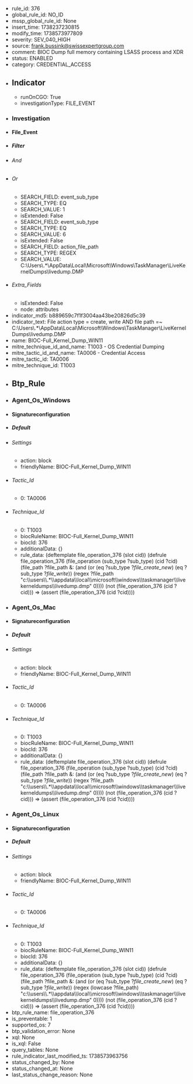 * rule_id: 376
* global_rule_id: NO_ID
* mssp_global_rule_id: None
* insert_time: 1738237230815
* modify_time: 1738573977809
* severity: SEV_040_HIGH
* source: frank.bussink@swissexpertgroup.com
* comment: BIOC Dump full memory containing LSASS process and XDR
* status: ENABLED
* category: CREDENTIAL_ACCESS
* ## Indicator ##
  * runOnCGO: True
  * investigationType: FILE_EVENT
* ### Investigation ###
* #### File_Event ####
* ##### Filter #####
* ###### And ######
* ###### Or ######
  * SEARCH_FIELD: event_sub_type
  * SEARCH_TYPE: EQ
  * SEARCH_VALUE: 1
  * isExtended: False
  * SEARCH_FIELD: event_sub_type
  * SEARCH_TYPE: EQ
  * SEARCH_VALUE: 6
  * isExtended: False
  * SEARCH_FIELD: action_file_path
  * SEARCH_TYPE: REGEX
  * SEARCH_VALUE: C:\\Users\\.*\\AppData\\Local\\Microsoft\\Windows\\TaskManager\\LiveKernelDumps\\livedump.DMP
* ###### Extra_Fields ######
  * isExtended: False
  * node: attributes
* indicator_md5: b889659c7f1f3004aa43be20826d5c39
* indicator_text: File action type = create, write AND file path =~ C:\\Users\\.*\\AppData\\Local\\Microsoft\\Windows\\TaskManager\\LiveKernelDumps\\livedump.DMP
* name: BIOC-Full_Kernel_Dump_WIN11
* mitre_technique_id_and_name: T1003 - OS Credential Dumping
* mitre_tactic_id_and_name: TA0006 - Credential Access
* mitre_tactic_id: TA0006
* mitre_technique_id: T1003
* ## Btp_Rule ##
* ### Agent_Os_Windows ###
* #### Signatureconfiguration ####
* ##### Default #####
* ###### Settings ######
  * action: block
  * friendlyName: BIOC-Full_Kernel_Dump_WIN11
* ###### Tactic_Id ######
  * 0: TA0006
* ###### Technique_Id ######
  * 0: T1003
  * biocRuleName: BIOC-Full_Kernel_Dump_WIN11
  * biocId: 376
  * additionalData: {}
  * rule_data: (deftemplate file_operation_376 (slot cid)) (defrule file_operation_376 (file_operation (sub_type ?sub_type) (cid ?cid) (file_path ?file_path &: (and (or (eq ?sub_type ?*file_create_new*) (eq ?sub_type ?*file_write*)) (regex ?file_path "c:\\\\users\\\\.*\\\\appdata\\\\local\\\\microsoft\\\\windows\\\\taskmanager\\\\livekerneldumps\\\\livedump.dmp" 0)))) (not (file_operation_376 (cid ?cid))) => (assert (file_operation_376 (cid ?cid))))
* ### Agent_Os_Mac ###
* #### Signatureconfiguration ####
* ##### Default #####
* ###### Settings ######
  * action: block
  * friendlyName: BIOC-Full_Kernel_Dump_WIN11
* ###### Tactic_Id ######
  * 0: TA0006
* ###### Technique_Id ######
  * 0: T1003
  * biocRuleName: BIOC-Full_Kernel_Dump_WIN11
  * biocId: 376
  * additionalData: {}
  * rule_data: (deftemplate file_operation_376 (slot cid)) (defrule file_operation_376 (file_operation (sub_type ?sub_type) (cid ?cid) (file_path ?file_path &: (and (or (eq ?sub_type ?*file_create_new*) (eq ?sub_type ?*file_write*)) (regex ?file_path "c:\\\\users\\\\.*\\\\appdata\\\\local\\\\microsoft\\\\windows\\\\taskmanager\\\\livekerneldumps\\\\livedump.dmp" 0)))) (not (file_operation_376 (cid ?cid))) => (assert (file_operation_376 (cid ?cid))))
* ### Agent_Os_Linux ###
* #### Signatureconfiguration ####
* ##### Default #####
* ###### Settings ######
  * action: block
  * friendlyName: BIOC-Full_Kernel_Dump_WIN11
* ###### Tactic_Id ######
  * 0: TA0006
* ###### Technique_Id ######
  * 0: T1003
  * biocRuleName: BIOC-Full_Kernel_Dump_WIN11
  * biocId: 376
  * additionalData: {}
  * rule_data: (deftemplate file_operation_376 (slot cid)) (defrule file_operation_376 (file_operation (sub_type ?sub_type) (cid ?cid) (file_path ?file_path &: (and (or (eq ?sub_type ?*file_create_new*) (eq ?sub_type ?*file_write*)) (regex (lowcase ?file_path) "c:\\\\users\\\\.*\\\\appdata\\\\local\\\\microsoft\\\\windows\\\\taskmanager\\\\livekerneldumps\\\\livedump.dmp" 0)))) (not (file_operation_376 (cid ?cid))) => (assert (file_operation_376 (cid ?cid))))
* btp_rule_name: file_operation_376
* is_preventable: 1
* supported_os: 7
* btp_validation_error: None
* xql: None
* is_xql: False
* query_tables: None
* rule_indicator_last_modified_ts: 1738573963756
* status_changed_by: None
* status_changed_at: None
* last_status_change_reason: None
